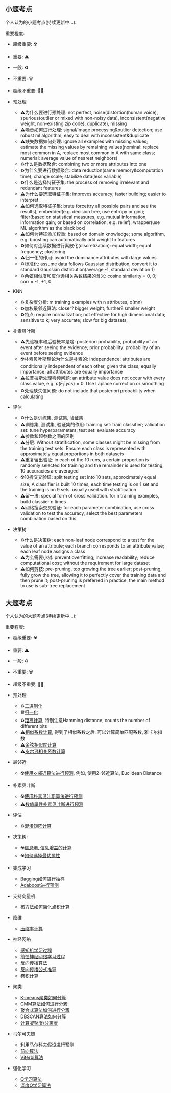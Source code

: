 ## 小题考点

个人认为的小题考点(持续更新中...):

重要程度: 

- 超级重要: ☢️
- 重要: ⚠️
- 一般: ♻️
- 不重要: 🗑️
- 超级不重要: 🏴‍☠️

- 预处理
    - ⚠️为什么要进行预处理: not perfect, noise(distortion(human voice), spurious(outlier or mixed with non-noisy data), inconsistent(negative weight, non-existing zip code), duplicate), missing
    - ⚠️噪音如何进行处理: signal/image processing&outlier detection; use robust ml algorithm; easy to deal with inconsistent&duplicate
    - ⚠️缺失数据如何处理: ignore all examples with missing values; estimate the missing values by remaining values(nominal: replace most common in A, replace most common in A with same class; numerial: average value of nearest neighbors)
	- ♻️什么是数据聚合: combining two or more attributes into one
    - ♻️为什么要进行数据聚合: data reduction(same memory&computation time); change scale; stabilize data(less variable)
	- ♻️什么是选择特征子集: the process of removing irrelevant and redundant features
	- ⚠️为什么要选取特征子集: improves accuracy; faster building; easier to interpret
    - ⚠️如何选取特征子集: brute force(try all possible pairs and see the results); embedded(e.g. decision tree, use entropy or gini); filter(based on statistical measures, e.g. mutual information, information gain; or based on correlation, e.g. relief); wrapper(use ML algorithm as the black box)
    - ⚠️如何为特征添加权重: based on domain knowledge; some algorithm, e.g. boosting can automatically add weight to features
    - ♻️如何对连续数据进行离散化(discretization): equal width; equal frequency; clustering
    - ⚠️归一化的作用: avoid the dominance attributes with large values
    - ♻️标准化: assume data follows Gaussian distribution, convert it to standard Gaussian distribution(average -1, standard deviation 1) 
	- ♻️余弦相似度和皮尔逊相关系数结果的含义: cosine similarity = 0, 0; corr = -1, +1, 0
- KNN
	- ♻️复杂度分析: m training examples with n attributes, o(mn)
	- ♻️加权最邻近算法: closer? bigger weight; further? smaller weight
	- ♻️特点: require normalization; not effective for high dimensional data; sensitive to k; very accurate; slow for big datasets; 
- 朴素贝叶斯
	- ⚠️先验概率和后验概率是啥: posteriori probability, probability of an event after seeing the evidence; prior probability: probability of an event before seeing evidence
	- ☢️朴素贝叶斯理论为什么是朴素的: independence: attributes are conditionally independent of each other, given the class; equally importance: all attributes are equally importance
	- ⚠️拉普拉斯处理零频问题: an attribute value does not occur with every class value, e.g. $p(E_1|yes)=0$. Use Laplace correction or smoothing
	- ♻️处理缺失值问题: do not include that posteriori probability when calculating
- 评估
	- ♻️什么是训练集, 测试集, 验证集
	- ⚠️训练集, 测试集, 验证集的作用: training set: train classifier; validation set: tune hyperparameters; test set: evaluate accuracy
	- ⚠️参数和超参数之间的区别
	- ⚠️分层: Without stratification, some classes might be missing from the training test sets. Ensure each class is represented with approximately equal proportions in both datasets
	- ⚠️重复留出验证:  in each of the 10 runs, a certain proportion is randomly selected for training and the remainder is used for testing, 10 accuracies are averaged
	- ☢️10折交叉验证: split testing set into 10 sets, approximately equal size, A classifier is built 10 times, each time testing is on 1 set and the training is on 9 sets. usually used with stratification
	- ⚠️留一法: special form of cross validation. for n training examples, build classiier n times
	- ⚠️网格搜索交叉验证: for each parameter combination, use cross validation to test the accuracy, select the best parameters combination based on this
- 决策树
    - ♻️什么是决策树: each non-leaf node correspond to a test for the value of an attribute; each branch corresponds to an attribute value; each leaf node assigns a class
    - ⚠️为么需要小树: prevent overfitting; increase readability; reduce computational cost; without the requirement for large dataset
    - ⚠️如何剪枝: pre-pruning, top growing the tree earlier; post-pruning, fully grow the tree, allowing it to perfectly cover the training data and then prune it; post-pruning is preferred in practice, the main method to use is sub-tree replacement

## 大题考点

个人认为的大题考点(持续更新中...):

重要程度: 

- 超级重要: ☢️
- 重要: ⚠️
- 一般: ♻️
- 不重要: 🗑️
- 超级不重要: 🏴‍☠️

- 预处理
    - ♻️[二进制化](/algorithm/preprocessing/#bit-transform)
    - 🗑️[归一化](/algorithm/preprocessing/#normalization)
    - ♻️[距离计算](/algorithm/preprocessing/#euclidean-distance), 特别注意Hamming distance, counts the number of different bits
    - ⚠️[相似系数计算](/algorithm/preprocessing/#similarity-score), 得到了相似系数之后, 可以计算简单匹配系数, 雅卡尔指数
    - ⚠️[余弦相似度计算](/algorithm/preprocessing/#cosine-similarity)
    - ⚠️[皮尔逊相关系数计算](/algorithm/preprocessing/#pearson-correlation-coefficient)
- 最邻近
	- ☢️[使用k-邻近算法进行预测](/algorithm/knn/#knn), 例如, 使用2-邻近算法, Euclidean Distance
- 朴素贝叶斯
    - ☢️[使用朴素贝叶斯算法进行预测](/algorithm/naive-bayes/#nb-algorithm)
    - ⚠️[数值属性朴素贝叶斯进行预测](/algorithm/naive-bayes/#numeric-nb)
- 评估
    - ♻️[混淆矩阵计算](/algorithm/evaluation/#confusion-matrix)
- 决策树:
    - ☢️[信息熵, 信息增益的计算](/algorithm/decision-tree/#information-gain)
    - ☢️[如何选择最优属性](/algorithm/decision-tree/#how-to-choose-best-feature)
- 集成学习
    - [Bagging如何进行抽样](/algorithm/ensemble-learning/#bagging)
    - [Adaboost进行预测](/algorithm/ensemble-learning/#adaboost)
- 支持向量机
    - [核方法如何简化点积计算](/algorithm/svm/#kernel-trick)
- 降维
    - [压缩率计算](/algorithm/dimensional-reduction/#compression-rate)
- 神经网络
    - [感知机学习过程](/algorithm/neural-network/#learning-algorithm)
    - [前馈神经网络学习过程](/algorithm/neural-network/fnn/#training-procedure)
    - [反向传播算法](/algorithm/neural-network/fnn/#backpropagation-algorithm)
    - [反向传播公式推导](/algorithm/neural-network/backpropagation)
    - [卷积计算](/algorithm/neural-network/cnn/#convolutional-layer)
- 聚类
    - [K-means聚类如何分簇](/algorithm/clustering/#k-means)
    - [GMM算法如何进行分簇](/algorithm/clustering/#gmm)
    - [聚合式算法如何进行分簇](/algorithm/clustering/#agglomerative-algorithm)
    - [DBSCAN算法如何分簇](/algorithm/clustering/#dbscan)
    - [计算凝聚度/分离度](/algorithm/clustering/#conhesion-separration)
- 马尔可夫链
    - [利用马尔科夫假设进行预测](/algorithm/markov-chain/#markov-assumption)
    - [前向算法](/algorithm/markov-chain/#forward-algorithm)
    - [Viterbi算法](/algorithm/markov-chain/#viterbi)
- 强化学习
    - [Q学习算法](/algorithm/reinforcement-learning/#q-algo)
    - [深度Q学习算法](/algorithm/reinforcement-learning/#dql)